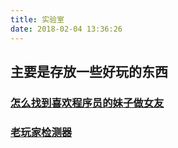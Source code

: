 ```yaml
---
title: 实验室
date: 2018-02-04 13:36:26
---
```


## 主要是存放一些好玩的东西

### [怎么找到喜欢程序员的妹子做女友](怎么找到喜欢程序员的妹子做女友.html)
### [老玩家检测器](老玩家检测器.html)